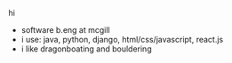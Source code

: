 hi
- software b.eng at mcgill
- i use: java, python, django, html/css/javascript, react.js
- i like dragonboating and bouldering

<!---
dyune/dyune is a ✨ special ✨ repository because its `README.md` (this file) appears on your GitHub profile.
You can click the Preview link to take a look at your changes.
--->
